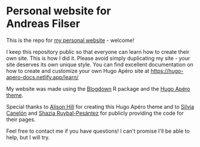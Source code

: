 # Personal website for<br>Andreas Filser

This is the repo for [my personal website]() - welcome!

I keep this repository public so that everyone can learn how to create their own site. This is how I did it. 
Please avoid simply duplicating my site - your site deserves its own unique style. You can find excellent documentation on how to create and customize your own Hugo Apéro site at https://hugo-apero-docs.netlify.app/learn/

My website was made using the [Blogdown](https://pkgs.rstudio.com/blogdown/index.html) R package and the [Hugo Apéro theme](https://hugo-apero-docs.netlify.app/).

Special thanks to [Alison Hill](https://www.apreshill.com) for creating this Hugo Apéro theme and to [Silvia Canelón](https://www.silviacanelon.com) and [Shazia Ruybal-Pesántez](https://shaziaruybal.com/) for publicly providing the code for their pages.

Feel free to contact me if you have questions! I can't promise I'll be able to help, but I will try.